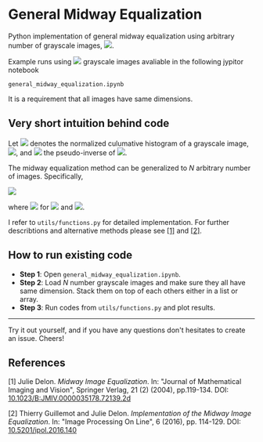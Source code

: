 # General Midway Equalization #

Python implementation of general midway equalization using arbitrary number of grayscale images, <img src="https://render.githubusercontent.com/render/math?math=N \geq 2">.

Example runs using <img src="https://render.githubusercontent.com/render/math?math=N=\{2,3,4\}"> grayscale images avaliable in the following jypitor notebook

```
general_midway_equalization.ipynb
```

It is a requirement that all images have same dimensions.

## Very short intuition behind code ##

Let <img src="https://render.githubusercontent.com/render/math?math=C"> denotes the normalized culumative histogram of a grayscale image, <img src="https://render.githubusercontent.com/render/math?math=I">, and <img src="https://render.githubusercontent.com/render/math?math=C^{-1}"> the pseudo-inverse of <img src="https://render.githubusercontent.com/render/math?math=C">.
 
The midway equalization method can be generalized to _N_ arbitrary number of images. Specifically,

<img src="https://render.githubusercontent.com/render/math?math=\varphi (x) = \frac{1}{N} \sum_{p=1}^{N} C_{p}^{-1}(x)">

where <img src="https://render.githubusercontent.com/render/math?math=\tilde{I}_n = \varphi \big( C_n (I_n) \big)"> for <img src="https://render.githubusercontent.com/render/math?math=n \in \{1,...,N \}"> and  <img src="https://render.githubusercontent.com/render/math?math=p \in \{1,...,N \}">.

I refer to `utils/functions.py` for detailed implementation. 
For further describtions and alternative methods please see [[1]](#1) and [[2]](#2).

## How to run existing code ##

* __Step 1__: Open `general_midway_equalization.ipynb`.
* __Step 2__: Load _N_ number grayscale images and make sure they all have same dimension. Stack them on top of each others either in a list or array.
* __Step 3__: Run codes from `utils/functions.py` and plot results.


- - - -

Try it out yourself, and if you have any questions don't hesitates to create an issue. Cheers!


## References ##

<a id="1">[1]</a> 
Julie Delon. _Midway Image Equalization_. In: "Journal of Mathematical Imaging and Vision", Springer
Verlag, 21 (2) (2004), pp.119-134. DOI: [10.1023/B:JMIV.0000035178.72139.2d](https://doi.org/10.1023/B:JMIV.0000035178.72139.2d "Named link title")

<a id="1">[2]</a> 
Thierry Guillemot and Julie Delon. _Implementation of the Midway Image Equalization_. In: "Image Processing On Line", 6 (2016), pp. 114-129. DOI: [10.5201/ipol.2016.140](http://www.ipol.im/pub/art/2016/140/?utm_source=doi "Named link title")

